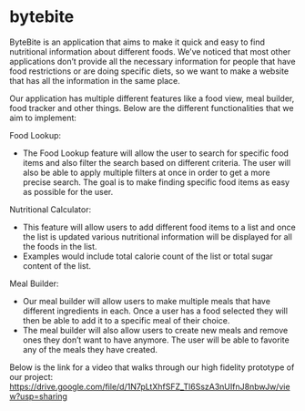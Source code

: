 # bytebite

ByteBite is an application that aims to make it quick and easy to find nutritional information about different foods. We’ve noticed that most other applications don’t provide all the necessary information for people that have food restrictions or are doing specific diets, so we want to make a website that has all the information in the same place.

Our application has multiple different features like a food view, meal builder, food tracker and other things. Below are the different functionalities that we aim to implement:

Food Lookup:
- The Food Lookup feature will allow the user to search for specific food items and also filter the search based on different criteria. The user will also be able to apply multiple filters at once in order to get a more precise search. The goal is to make finding specific food items as easy as possible for the user.

Nutritional Calculator:
- This feature will allow users to add different food items to a list and once the list is updated various nutritional information will be displayed for all the foods in the list.
- Examples would include total calorie count of the list or total sugar content of the list.

Meal Builder:
- Our meal builder will allow users to make multiple meals that have different ingredients in each. Once a user has a food selected they will then be able to add it to a specific meal of their choice.
- The meal builder will also allow users to create new meals and remove ones they don’t want to have anymore. The user will be able to favorite any of the meals they have created.

Below is the link for a video that walks through our high fidelity prototype of our project:
https://drive.google.com/file/d/1N7pLtXhfSFZ_Tl6SszA3nUIfnJ8nbwJw/view?usp=sharing 
